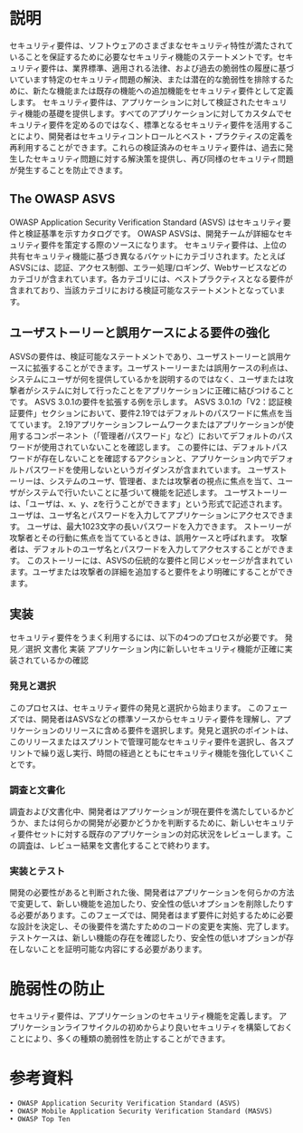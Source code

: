 # 説明
セキュリティ要件は、ソフトウェアのさまざまなセキュリティ特性が満たされていることを保証するために必要なセキュリティ機能のステートメントです。セキュリティ要件は、業界標準、適用される法律、および過去の脆弱性の履歴に基づいています特定のセキュリティ問題の解決、または潜在的な脆弱性を排除するために、新たな機能または既存の機能への追加機能をセキュリティ要件として定義します。
セキュリティ要件は、アプリケーションに対して検証されたセキュリティ機能の基礎を提供します。すべてのアプリケーションに対してカスタムでセキュリティ要件を定めるのではなく、標準となるセキュリティ要件を活用することにより、開発者はセキュリティコントロールとベスト・プラクティスの定義を再利用することができます。これらの検証済みのセキュリティ要件は、過去に発生したセキュリティ問題に対する解決策を提供し、再び同様のセキュリティ問題が発生することを防止できます。

## The OWASP ASVS
OWASP Application Security Verification Standard (ASVS) はセキュリティ要件と検証基準を示すカタログです。 OWASP ASVSは、開発チームが詳細なセキュリティ要件を策定する際のソースになります。
セキュリティ要件は、上位の共有セキュリティ機能に基づき異なるバケットにカテゴリされます。たとえばASVSには、認証、アクセス制御、エラー処理/ロギング、Webサービスなどのカテゴリが含まれています。各カテゴリには、ベストプラクティスとなる要件が含まれており、当該カテゴリにおける検証可能なステートメントとなっています。

## ユーザストーリーと誤用ケースによる要件の強化
ASVSの要件は、検証可能なステートメントであり、ユーザストーリーと誤用ケースに拡張することができます。ユーザストーリーまたは誤用ケースの利点は、システムにユーザが何を提供しているかを説明するのではなく、ユーザまたは攻撃者がシステムに対して行ったことをアプリケーションに正確に結びつけることです。
ASVS 3.0.1の要件を拡張する例を示します。 ASVS 3.0.1の「V2：認証検証要件」セクションにおいて、要件2.19ではデフォルトのパスワードに焦点を当てています。
2.19アプリケーションフレームワークまたはアプリケーションが使用するコンポーネント（「管理者/パスワード」など）においてデフォルトのパスワードが使用されていないことを確認します。
この要件には、デフォルトパスワードが存在しないことを確認するアクションと、アプリケーション内でデフォルトパスワードを使用しないというガイダンスが含まれています。
ユーザストーリーは、システムのユーザ、管理者、または攻撃者の視点に焦点を当て、ユーザがシステムで行いたいことに基づいて機能を記述します。 ユーザストーリーは、「ユーザは、x、y、zを行うことができます」という形式で記述されます。
ユーザは、ユーザ名とパスワードを入力してアプリケーションにアクセスできます。
ユーザは、最大1023文字の長いパスワードを入力できます。
ストーリーが攻撃者とその行動に焦点を当てているときは、誤用ケースと呼ばれます。
攻撃者は、デフォルトのユーザ名とパスワードを入力してアクセスすることができます。
このストーリーには、ASVSの伝統的な要件と同じメッセージが含まれています。ユーザまたは攻撃者の詳細を追加すると要件をより明確にすることができます。

## 実装
セキュリティ要件をうまく利用するには、以下の4つのプロセスが必要です。
発見／選択
文書化
実装
アプリケーション内に新しいセキュリティ機能が正確に実装されているかの確認

### 発見と選択
このプロセスは、セキュリティ要件の発見と選択から始まります。 このフェーズでは、開発者はASVSなどの標準ソースからセキュリティ要件を理解し、アプリケーションのリリースに含める要件を選択します。発見と選択のポイントは、このリリースまたはスプリントで管理可能なセキュリティ要件を選択し、各スプリントで繰り返し実行、時間の経過とともにセキュリティ機能を強化していくことです。

### 調査と文書化
調査および文書化中、開発者はアプリケーションが現在要件を満たしているかどうか、または何らかの開発が必要かどうかを判断するために、新しいセキュリティ要件セットに対する既存のアプリケーションの対応状況をレビューします。この調査は、レビュー結果を文書化することで終わります。

### 実装とテスト
開発の必要性があると判断された後、開発者はアプリケーションを何らかの方法で変更して、新しい機能を追加したり、安全性の低いオプションを削除したりする必要があります。このフェーズでは、開発者はまず要件に対処するために必要な設計を決定し、その後要件を満たすためのコードの変更を実施、完了します。 テストケースは、新しい機能の存在を確認したり、安全性の低いオプションが存在しないことを証明可能な内容にする必要があります。

# 脆弱性の防止
セキュリティ要件は、アプリケーションのセキュリティ機能を定義します。 アプリケーションライフサイクルの初めからより良いセキュリティを構築しておくことにより、多くの種類の脆弱性を防止することができます。

# 参考資料
    • OWASP Application Security Verification Standard (ASVS)
    • OWASP Mobile Application Security Verification Standard (MASVS)
    • OWASP Top Ten
